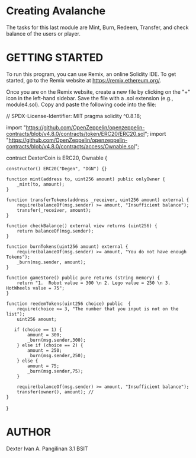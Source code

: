 # Creating Avalanche
The tasks for this last module are Mint, Burn, Redeem, Transfer, and check balance of the users or player.

# GETTING STARTED
To run this program, you can use Remix, an online Solidity IDE. To get started, go to the Remix website at https://remix.ethereum.org/.

Once you are on the Remix website, create a new file by clicking on the "+" icon in the left-hand sidebar. Save the file with a .sol extension (e.g., module4.sol). Copy and paste the following code into the file:

// SPDX-License-Identifier: MIT
pragma solidity ^0.8.18;

import "https://github.com/OpenZeppelin/openzeppelin-contracts/blob/v4.8.0/contracts/token/ERC20/ERC20.sol";
import "https://github.com/OpenZeppelin/openzeppelin-contracts/blob/v4.8.0/contracts/access/Ownable.sol";


contract DexterCoin is ERC20, Ownable {

    constructor() ERC20("Degen", "DGN") {}

    function mint(address to, uint256 amount) public onlyOwner {
        _mint(to, amount);
    }

    function transferTokens(address _receiver, uint256 amount) external {
        require(balanceOf(msg.sender) >= amount, "Insufficient balance");
        transfer(_receiver, amount); 
    }

    function checkBalance() external view returns (uint256) {
        return balanceOf(msg.sender);
    }

    function burnTokens(uint256 amount) external {
        require(balanceOf(msg.sender) >= amount, "You do not have enough Tokens");
        _burn(msg.sender, amount);
    }

    function gameStore() public pure returns (string memory) {
        return "1.  Robot value = 300 \n 2. Lego value = 250 \n 3. HotWheels value = 75";
    }

    function reedemTokens(uint256 choice) public  {
        require(choice <= 3, "The number that you input is not on the list");
        uint256 amount;

       if (choice == 1) {
            amount = 300;
            _burn(msg.sender,300);
        } else if (choice == 2) {
            amount = 250;
            _burn(msg.sender,250);
        } else {
            amount = 75;
            _burn(msg.sender,75);
        }

        require(balanceOf(msg.sender) >= amount, "Insufficient balance");
        transfer(owner(), amount); // 
    }
}

# AUTHOR
Dexter Ivan A. Pangilinan 
3.1 BSIT
